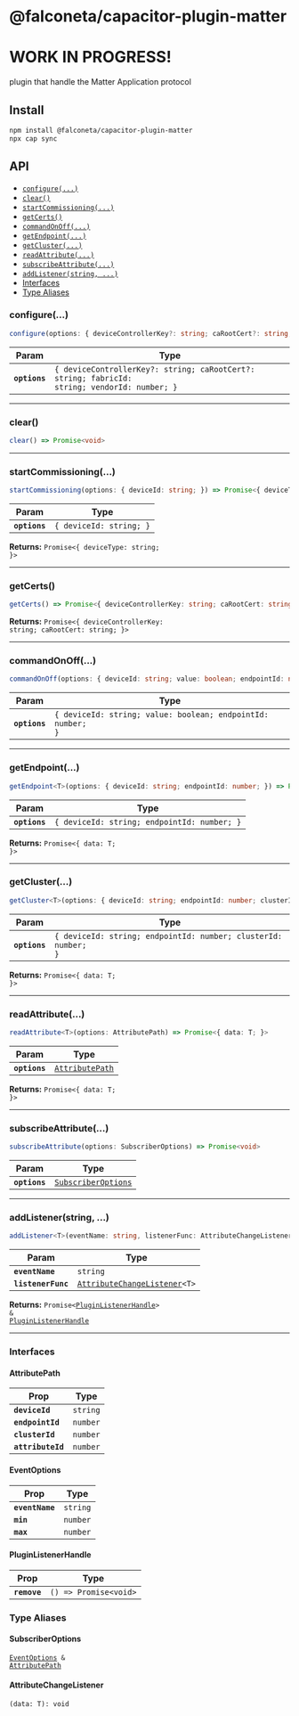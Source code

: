 # @falconeta/capacitor-plugin-matter

# WORK IN PROGRESS!

plugin that handle the Matter Application protocol

## Install

```bash
npm install @falconeta/capacitor-plugin-matter
npx cap sync
```

## API

<docgen-index>

* [`configure(...)`](#configure)
* [`clear()`](#clear)
* [`startCommissioning(...)`](#startcommissioning)
* [`getCerts()`](#getcerts)
* [`commandOnOff(...)`](#commandonoff)
* [`getEndpoint(...)`](#getendpoint)
* [`getCluster(...)`](#getcluster)
* [`readAttribute(...)`](#readattribute)
* [`subscribeAttribute(...)`](#subscribeattribute)
* [`addListener(string, ...)`](#addlistenerstring)
* [Interfaces](#interfaces)
* [Type Aliases](#type-aliases)

</docgen-index>

<docgen-api>
<!--Update the source file JSDoc comments and rerun docgen to update the docs below-->

### configure(...)

```typescript
configure(options: { deviceControllerKey?: string; caRootCert?: string; fabricId: string; vendorId: number; }) => Promise<void>
```

| Param         | Type                                                                                                    |
| ------------- | ------------------------------------------------------------------------------------------------------- |
| **`options`** | <code>{ deviceControllerKey?: string; caRootCert?: string; fabricId: string; vendorId: number; }</code> |

--------------------


### clear()

```typescript
clear() => Promise<void>
```

--------------------


### startCommissioning(...)

```typescript
startCommissioning(options: { deviceId: string; }) => Promise<{ deviceType: string; }>
```

| Param         | Type                               |
| ------------- | ---------------------------------- |
| **`options`** | <code>{ deviceId: string; }</code> |

**Returns:** <code>Promise&lt;{ deviceType: string; }&gt;</code>

--------------------


### getCerts()

```typescript
getCerts() => Promise<{ deviceControllerKey: string; caRootCert: string; }>
```

**Returns:** <code>Promise&lt;{ deviceControllerKey: string; caRootCert: string; }&gt;</code>

--------------------


### commandOnOff(...)

```typescript
commandOnOff(options: { deviceId: string; value: boolean; endpointId: number; }) => Promise<void>
```

| Param         | Type                                                                   |
| ------------- | ---------------------------------------------------------------------- |
| **`options`** | <code>{ deviceId: string; value: boolean; endpointId: number; }</code> |

--------------------


### getEndpoint(...)

```typescript
getEndpoint<T>(options: { deviceId: string; endpointId: number; }) => Promise<{ data: T; }>
```

| Param         | Type                                                   |
| ------------- | ------------------------------------------------------ |
| **`options`** | <code>{ deviceId: string; endpointId: number; }</code> |

**Returns:** <code>Promise&lt;{ data: T; }&gt;</code>

--------------------


### getCluster(...)

```typescript
getCluster<T>(options: { deviceId: string; endpointId: number; clusterId: number; }) => Promise<{ data: T; }>
```

| Param         | Type                                                                      |
| ------------- | ------------------------------------------------------------------------- |
| **`options`** | <code>{ deviceId: string; endpointId: number; clusterId: number; }</code> |

**Returns:** <code>Promise&lt;{ data: T; }&gt;</code>

--------------------


### readAttribute(...)

```typescript
readAttribute<T>(options: AttributePath) => Promise<{ data: T; }>
```

| Param         | Type                                                    |
| ------------- | ------------------------------------------------------- |
| **`options`** | <code><a href="#attributepath">AttributePath</a></code> |

**Returns:** <code>Promise&lt;{ data: T; }&gt;</code>

--------------------


### subscribeAttribute(...)

```typescript
subscribeAttribute(options: SubscriberOptions) => Promise<void>
```

| Param         | Type                                                            |
| ------------- | --------------------------------------------------------------- |
| **`options`** | <code><a href="#subscriberoptions">SubscriberOptions</a></code> |

--------------------


### addListener(string, ...)

```typescript
addListener<T>(eventName: string, listenerFunc: AttributeChangeListener<T>) => Promise<PluginListenerHandle> & PluginListenerHandle
```

| Param              | Type                                                                                 |
| ------------------ | ------------------------------------------------------------------------------------ |
| **`eventName`**    | <code>string</code>                                                                  |
| **`listenerFunc`** | <code><a href="#attributechangelistener">AttributeChangeListener</a>&lt;T&gt;</code> |

**Returns:** <code>Promise&lt;<a href="#pluginlistenerhandle">PluginListenerHandle</a>&gt; & <a href="#pluginlistenerhandle">PluginListenerHandle</a></code>

--------------------


### Interfaces


#### AttributePath

| Prop              | Type                |
| ----------------- | ------------------- |
| **`deviceId`**    | <code>string</code> |
| **`endpointId`**  | <code>number</code> |
| **`clusterId`**   | <code>number</code> |
| **`attributeId`** | <code>number</code> |


#### EventOptions

| Prop            | Type                |
| --------------- | ------------------- |
| **`eventName`** | <code>string</code> |
| **`min`**       | <code>number</code> |
| **`max`**       | <code>number</code> |


#### PluginListenerHandle

| Prop         | Type                                      |
| ------------ | ----------------------------------------- |
| **`remove`** | <code>() =&gt; Promise&lt;void&gt;</code> |


### Type Aliases


#### SubscriberOptions

<code><a href="#eventoptions">EventOptions</a> & <a href="#attributepath">AttributePath</a></code>


#### AttributeChangeListener

<code>(data: T): void</code>

</docgen-api>
